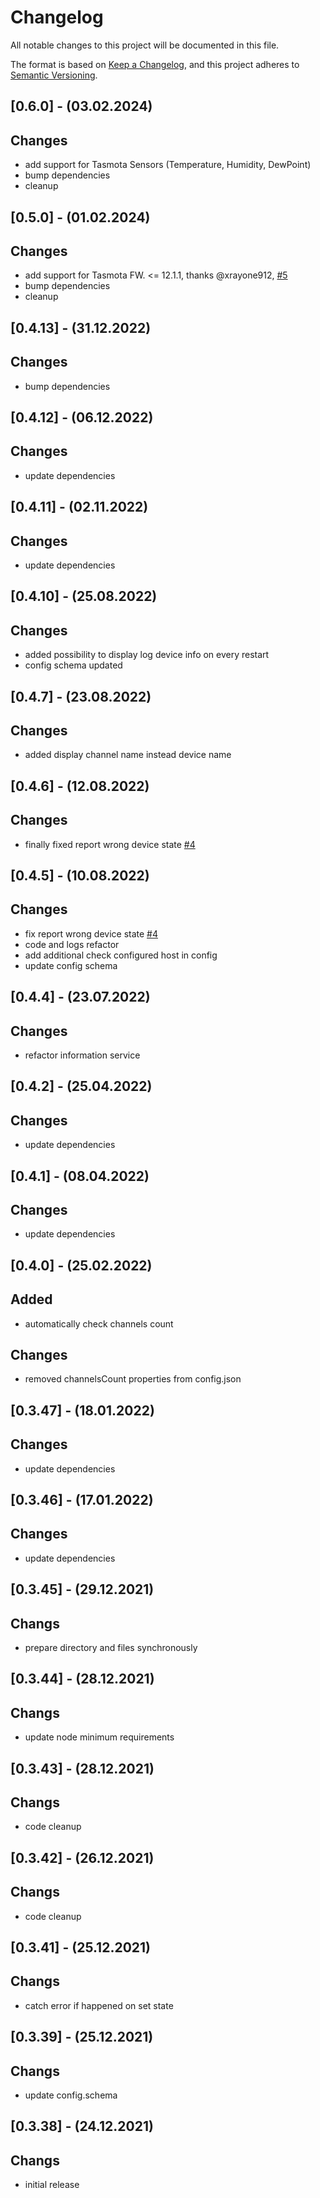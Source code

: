 # Changelog
All notable changes to this project will be documented in this file.

The format is based on [Keep a Changelog](https://keepachangelog.com/en/1.0.0/),
and this project adheres to [Semantic Versioning](https://semver.org/spec/v2.0.0.html).

## [0.6.0] - (03.02.2024)
## Changes
- add support for Tasmota Sensors (Temperature, Humidity, DewPoint)
- bump dependencies
- cleanup

## [0.5.0] - (01.02.2024)
## Changes
- add support for Tasmota FW. <= 12.1.1, thanks @xrayone912, [#5](https://github.com/grzegorz914/homebridge-tasmota-control/issues/5)
- bump dependencies
- cleanup

## [0.4.13] - (31.12.2022)
## Changes
- bump dependencies

## [0.4.12] - (06.12.2022)
## Changes
- update dependencies

## [0.4.11] - (02.11.2022)
## Changes
- update dependencies

## [0.4.10] - (25.08.2022)
## Changes
- added possibility to display log device info on every restart
- config schema updated

## [0.4.7] - (23.08.2022)
## Changes
- added display channel name instead device name

## [0.4.6] - (12.08.2022)
## Changes
- finally fixed report wrong device state [#4](https://github.com/grzegorz914/homebridge-tasmota-control/issues/4)

## [0.4.5] - (10.08.2022)
## Changes
- fix report wrong device state [#4](https://github.com/grzegorz914/homebridge-tasmota-control/issues/4)
- code and logs refactor
- add additional check configured host in config
- update config schema

## [0.4.4] - (23.07.2022)
## Changes
- refactor information service

## [0.4.2] - (25.04.2022)
## Changes
- update dependencies

## [0.4.1] - (08.04.2022)
## Changes
- update dependencies

## [0.4.0] - (25.02.2022)
## Added
- automatically check channels count

## Changes
- removed channelsCount properties from config.json

## [0.3.47] - (18.01.2022)
## Changes
- update dependencies

## [0.3.46] - (17.01.2022)
## Changes
- update dependencies

## [0.3.45] - (29.12.2021)
## Changs
- prepare directory and files synchronously

## [0.3.44] - (28.12.2021)
## Changs
- update node minimum requirements

## [0.3.43] - (28.12.2021)
## Changs
- code cleanup

## [0.3.42] - (26.12.2021)
## Changs
- code cleanup

## [0.3.41] - (25.12.2021)
## Changs
- catch error if happened on set state 

## [0.3.39] - (25.12.2021)
## Changs
- update config.schema 

## [0.3.38] - (24.12.2021)
## Changs
- initial release
